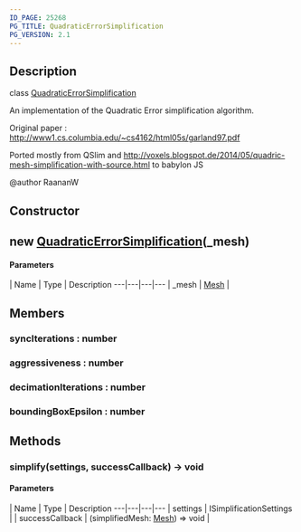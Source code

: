 ```yaml
---
ID_PAGE: 25268
PG_TITLE: QuadraticErrorSimplification
PG_VERSION: 2.1
---
```

## Description

class [QuadraticErrorSimplification](/classes/3.1/QuadraticErrorSimplification)

An implementation of the Quadratic Error simplification algorithm.

Original paper : http://www1.cs.columbia.edu/~cs4162/html05s/garland97.pdf

Ported mostly from QSlim and http://voxels.blogspot.de/2014/05/quadric-mesh-simplification-with-source.html to babylon JS

@author RaananW

## Constructor

## new [QuadraticErrorSimplification](/classes/3.1/QuadraticErrorSimplification)(_mesh)



#### Parameters
 | Name | Type | Description
---|---|---|---
 | _mesh | [Mesh](/classes/3.1/Mesh) | 

## Members

### syncIterations : number



### aggressiveness : number



### decimationIterations : number



### boundingBoxEpsilon : number



## Methods

### simplify(settings, successCallback) &rarr; void



#### Parameters
 | Name | Type | Description
---|---|---|---
 | settings | ISimplificationSettings | 
 | successCallback | (simplifiedMesh: [Mesh](/classes/3.1/Mesh)) =&gt; void | 
